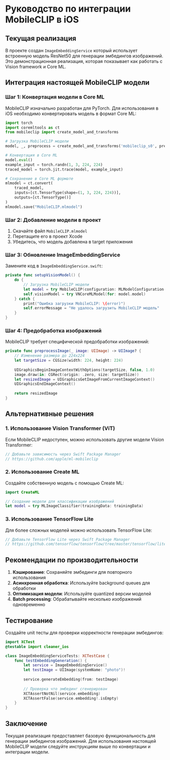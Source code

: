 # Руководство по интеграции MobileCLIP в iOS

## Текущая реализация

В проекте создан `ImageEmbeddingService` который использует встроенную модель ResNet50 для генерации эмбедингов изображений. Это демонстрационная реализация, которая показывает как работать с Vision framework и Core ML.

## Интеграция настоящей MobileCLIP модели

### Шаг 1: Конвертация модели в Core ML

MobileCLIP изначально разработан для PyTorch. Для использования в iOS необходимо конвертировать модель в формат Core ML:

```python
import torch
import coremltools as ct
from mobileclip import create_model_and_transforms

# Загрузка MobileCLIP модели
model, _, preprocess = create_model_and_transforms('mobileclip_s0', pretrained='path/to/mobileclip_s0.pt')

# Конвертация в Core ML
model.eval()
example_input = torch.randn(1, 3, 224, 224)
traced_model = torch.jit.trace(model, example_input)

# Сохранение в Core ML формате
mlmodel = ct.convert(
    traced_model,
    inputs=[ct.TensorType(shape=(1, 3, 224, 224))],
    outputs=[ct.TensorType()]
)
mlmodel.save("MobileCLIP.mlmodel")
```

### Шаг 2: Добавление модели в проект

1. Скачайте файл `MobileCLIP.mlmodel`
2. Перетащите его в проект Xcode
3. Убедитесь, что модель добавлена в target приложения

### Шаг 3: Обновление ImageEmbeddingService

Замените код в `ImageEmbeddingService.swift`:

```swift
private func setupVisionModel() {
    do {
        // Загрузка MobileCLIP модели
        let model = try MobileCLIP(configuration: MLModelConfiguration())
        self.visionModel = try VNCoreMLModel(for: model.model)
    } catch {
        print("Ошибка загрузки MobileCLIP: \(error)")
        self.errorMessage = "Не удалось загрузить MobileCLIP модель"
    }
}
```

### Шаг 4: Предобработка изображений

MobileCLIP требует специфической предобработки изображений:

```swift
private func preprocessImage(_ image: UIImage) -> UIImage? {
    // Изменение размера до 224x224
    let targetSize = CGSize(width: 224, height: 224)
    
    UIGraphicsBeginImageContextWithOptions(targetSize, false, 1.0)
    image.draw(in: CGRect(origin: .zero, size: targetSize))
    let resizedImage = UIGraphicsGetImageFromCurrentImageContext()
    UIGraphicsEndImageContext()
    
    return resizedImage
}
```

## Альтернативные решения

### 1. Использование Vision Transformer (ViT)

Если MobileCLIP недоступен, можно использовать другие модели Vision Transformer:

```swift
// Добавьте зависимость через Swift Package Manager
// https://github.com/apple/ml-mobileclip
```

### 2. Использование Create ML

Создайте собственную модель с помощью Create ML:

```swift
import CreateML

// Создание модели для классификации изображений
let model = try MLImageClassifier(trainingData: trainingData)
```

### 3. Использование TensorFlow Lite

Для более сложных моделей можно использовать TensorFlow Lite:

```swift
// Добавьте TensorFlow Lite через Swift Package Manager
// https://github.com/tensorflow/tensorflow/tree/master/tensorflow/lite/swift
```

## Рекомендации по производительности

1. **Кэширование**: Сохраняйте эмбединги для повторного использования
2. **Асинхронная обработка**: Используйте background queues для обработки
3. **Оптимизация модели**: Используйте quantized версии моделей
4. **Batch processing**: Обрабатывайте несколько изображений одновременно

## Тестирование

Создайте unit тесты для проверки корректности генерации эмбедингов:

```swift
import XCTest
@testable import cleaner_ios

class ImageEmbeddingServiceTests: XCTestCase {
    func testEmbeddingGeneration() {
        let service = ImageEmbeddingService()
        let testImage = UIImage(systemName: "photo")!
        
        service.generateEmbedding(from: testImage)
        
        // Проверка что эмбединг сгенерирован
        XCTAssertNotNil(service.embedding)
        XCTAssertFalse(service.embedding!.isEmpty)
    }
}
```

## Заключение

Текущая реализация предоставляет базовую функциональность для генерации эмбедингов изображений. Для использования настоящей MobileCLIP модели следуйте инструкциям выше по конвертации и интеграции модели.

